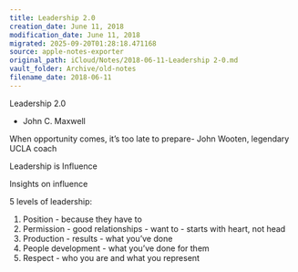 ```yaml
---
title: Leadership 2.0
creation_date: June 11, 2018
modification_date: June 11, 2018
migrated: 2025-09-20T01:28:18.471168
source: apple-notes-exporter
original_path: iCloud/Notes/2018-06-11-Leadership 2-0.md
vault_folder: Archive/old-notes
filename_date: 2018-06-11
---
```



Leadership 2.0
- John C. Maxwell

When opportunity comes, it’s too late to prepare- John Wooten, legendary UCLA coach 

Leadership is Influence 

Insights on influence

5 levels of leadership:
1. Position - because they have to 
2. Permission - good relationships - want to - starts with heart, not head 
3. Production - results - what you’ve done 
4. People development - what you’ve done for them 
5. Respect - who you are and what you represent 

